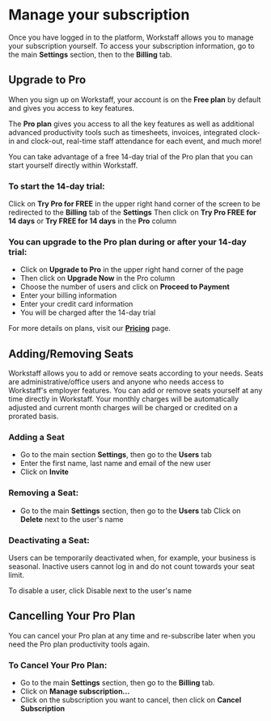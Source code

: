 # Manage your subscription
Once you have logged in to the platform, Workstaff allows you to manage your subscription yourself.
To access your subscription information, go to the main **Settings** section, then to the **Billing** tab.



## Upgrade to Pro
When you sign up on Workstaff, your account is on the **Free plan** by default and gives you access to key features.

The **Pro plan** gives you access to all the key features as well as additional advanced productivity tools such as timesheets, invoices, integrated clock-in and clock-out, real-time staff attendance for each event, and much more!

You can take advantage of a free 14-day trial of the Pro plan that you can start yourself directly within Workstaff.

### To start the 14-day trial:
Click on **Try Pro for FREE** in the upper right hand corner of the screen to be redirected to the **Billing** tab of the **Settings**
Then click on **Try Pro FREE for 14 days** or **Try FREE for 14 days** in the **Pro** column

### You can upgrade to the Pro plan during or after your 14-day trial:
- Click on **Upgrade to Pro** in the upper right hand corner of the page
- Then click on **Upgrade Now** in the Pro column
- Choose the number of users and click on **Proceed to Payment**
- Enter your billing information
- Enter your credit card information
- You will be charged after the 14-day trial

For more details on plans, visit our [**Pricing**](https://workstaff.app/pricing) page.

## Adding/Removing Seats
Workstaff allows you to add or remove seats according to your needs. Seats are administrative/office users and anyone who needs access to Workstaff's employer features. You can add or remove seats yourself at any time directly in Workstaff. Your monthly charges will be automatically adjusted and current month charges will be charged or credited on a prorated basis.

### Adding a Seat
- Go to the main section **Settings**, then go to the **Users** tab
- Enter the first name, last name and email of the new user
- Click on **Invite**

### Removing a Seat:
- Go to the main **Settings** section, then go to the **Users** tab
Click on **Delete** next to the user's name

### Deactivating a Seat:
Users can be temporarily deactivated when, for example, your business is seasonal. Inactive users cannot log in and do not count towards your seat limit.

To disable a user, click Disable next to the user's name

## Cancelling Your Pro Plan
You can cancel your Pro plan at any time and re-subscribe later when you need the Pro plan productivity tools again.

### To Cancel Your Pro Plan:
- Go to the main **Settings** section, then go to the **Billing** tab.
- Click on **Manage subscription...**
- Click on the subscription you want to cancel, then click on **Cancel Subscription** 

